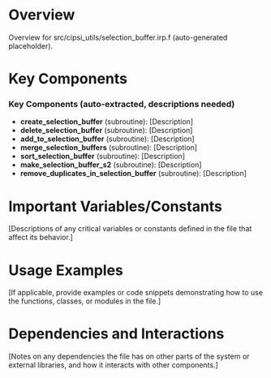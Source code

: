 # Overview

Overview for src/cipsi_utils/selection_buffer.irp.f (auto-generated placeholder).

# Key Components

### Key Components (auto-extracted, descriptions needed)
- **create_selection_buffer** (subroutine): [Description]
- **delete_selection_buffer** (subroutine): [Description]
- **add_to_selection_buffer** (subroutine): [Description]
- **merge_selection_buffers** (subroutine): [Description]
- **sort_selection_buffer** (subroutine): [Description]
- **make_selection_buffer_s2** (subroutine): [Description]
- **remove_duplicates_in_selection_buffer** (subroutine): [Description]

# Important Variables/Constants

[Descriptions of any critical variables or constants defined in the file that affect its behavior.]

# Usage Examples

[If applicable, provide examples or code snippets demonstrating how to use the functions, classes, or modules in the file.]

# Dependencies and Interactions

[Notes on any dependencies the file has on other parts of the system or external libraries, and how it interacts with other components.]

